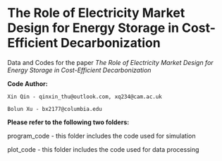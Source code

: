 # The Role of Electricity Market Design for Energy Storage in Cost-Efficient Decarbonization

Data and Codes for the paper _The Role of Electricity Market Design for Energy Storage in Cost-Efficient Decarbonization_

**Code Author:**

	Xin Qin - qinxin_thu@outlook.com, xq234@cam.ac.uk
	
	Bolun Xu - bx2177@columbia.edu

**Please refer to the following two folders:**

program_code - this folder includes the code used for simulation


plot_code    - this folder includes the code used for data processing

